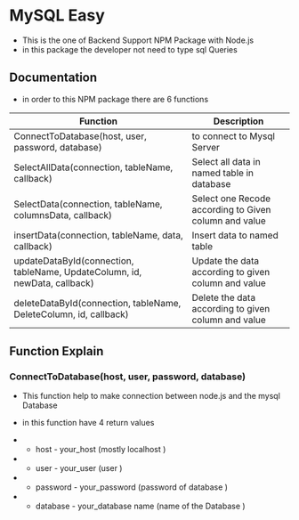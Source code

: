 # MySQL Easy 

- This is the one of Backend Support NPM Package with Node.js
- in this package the developer not need to type sql Queries

## Documentation

- in order to this NPM package there are 6 functions

| Function | Description |
|-----|------|
| ConnectToDatabase(host, user, password, database) | to connect to Mysql Server |
| SelectAllData(connection, tableName, callback) | Select all data in named table in database | 
| SelectData(connection, tableName, columnsData, callback) | Select one Recode according to Given column and value |
| insertData(connection, tableName, data, callback) | Insert data to named table |
| updateDataById(connection, tableName, UpdateColumn, id, newData, callback) | Update the data according to given column and value |
| deleteDataById(connection, tableName, DeleteColumn, id, callback) | Delete the data according to given column and value |


## Function Explain

### ConnectToDatabase(host, user, password, database)

- This function help to make connection between node.js and the mysql Database 
- in this function have 4 return values

- - host - your_host (mostly localhost )
- - user - your_user (user )
- - password - your_password (password of database )
- - database - your_database name (name of the Database )
